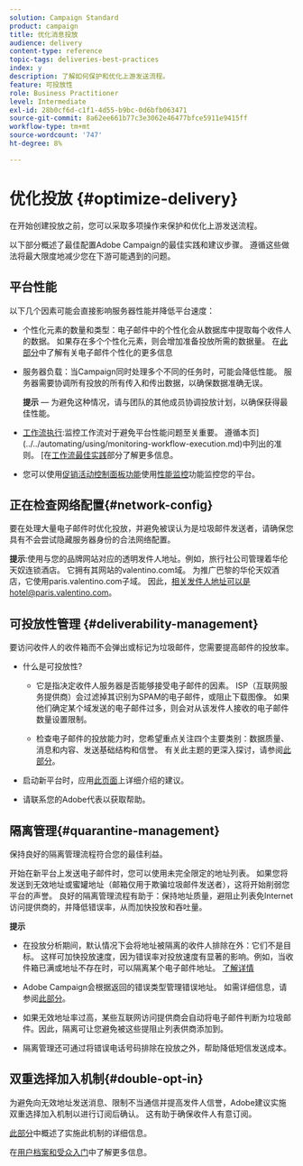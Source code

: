 ```yaml
---
solution: Campaign Standard
product: campaign
title: 优化消息投放
audience: delivery
content-type: reference
topic-tags: deliveries-best-practices
index: y
description: 了解如何保护和优化上游发送流程。
feature: 可投放性
role: Business Practitioner
level: Intermediate
exl-id: 28b0cf6d-c1f1-4d55-b9bc-0d6bfb063471
source-git-commit: 8a62ee661b77c3e3062e46477bfce5911e9415ff
workflow-type: tm+mt
source-wordcount: '747'
ht-degree: 8%

---
```


# 优化投放 {#optimize-delivery}

在开始创建投放之前，您可以采取多项操作来保护和优化上游发送流程。

以下部分概述了最佳配置Adobe Campaign的最佳实践和建议步骤。 遵循这些做法将最大限度地减少您在下游可能遇到的问题。

## 平台性能

以下几个因素可能会直接影响服务器性能并降低平台速度：

* 个性化元素的数量和类型：电子邮件中的个性化会从数据库中提取每个收件人的数据。 如果存在多个个性化元素，则会增加准备投放所需的数据量。  在[此部分](../../designing/using/personalization.md)中了解有关电子邮件个性化的更多信息

* 服务器负载：当Campaign同时处理多个不同的任务时，可能会降低性能。 服务器需要协调所有投放的所有传入和传出数据，以确保数据准确无误。

   **提示**  — 为避免这种情况，请与团队的其他成员协调投放计划，以确保获得最佳性能。

* [工作流执行](../../automating/using/about-workflow-execution.md):监控工作流对于避免平台性能问题至关重要。 遵循本页](../../automating/using/monitoring-workflow-execution.md)中列出的准则。 [在[工作流最佳实践](../../automating/using/best-practices-workflows.md)部分了解更多信息。

* 您可以使用[促销活动控制面板功能](https://experienceleague.adobe.com/docs/control-panel/using/discover-control-panel/key-features.html?lang=zh-Hans)使用[性能监控](https://experienceleague.adobe.com/docs/control-panel/using/performance-monitoring/about-performance-monitoring.html)功能监控您的平台。

## 正在检查网络配置{#network-config}

要在处理大量电子邮件时优化投放，并避免被误认为是垃圾邮件发送者，请确保您具有不会尝试隐藏服务器身份的合法网络配置。

**提示**:使用与您的品牌网站对应的透明发件人地址。例如，旅行社公司管理着华伦天奴连锁酒店。 它拥有其网站的valentino.com域。 为推广巴黎的华伦天奴酒店，它使用paris.valentino.com子域。 因此，相关发件人地址可以是hotel@paris.valentino.com。

## 可投放性管理 {#deliverability-management}

要访问收件人的收件箱而不会弹出或标记为垃圾邮件，您需要提高邮件的投放率。

* 什么是可投放性?

   * 它是指决定收件人服务器是否能够接受电子邮件的因素。 ISP（互联网服务提供商）会过滤掉其识别为SPAM的电子邮件，或阻止下载图像。 如果他们确定某个域发送的电子邮件过多，则会对从该发件人接收的电子邮件数量设置限制。

   * 检查电子邮件的投放能力时，您希望重点关注四个主要类别：数据质量、消息和内容、发送基础结构和信誉。 有关此主题的更深入探讨，请参阅[此部分](../../sending/using/about-deliverability.md)。

* 启动新平台时，应用[此页面](https://experienceleague.adobe.com/docs/deliverability-learn/deliverability-best-practice-guide/transition-process/switching-email-platforms.html#transition-process)上详细介绍的建议。

* 请联系您的Adobe代表以获取帮助。

## 隔离管理{#quarantine-management}

保持良好的隔离管理流程符合您的最佳利益。

开始在新平台上发送电子邮件时，您可以使用未完全限定的地址列表。 如果您将发送到无效地址或蜜罐地址（邮箱仅用于欺骗垃圾邮件发送者），这将开始削弱您平台的声誉。 良好的隔离管理流程有助于：保持地址质量，避阻止列表免Internet访问提供商的，并降低错误率，从而加快投放和吞吐量。

**提示**

* 在投放分析期间，默认情况下会将地址被隔离的收件人排除在外：它们不是目标。 这样可加快投放速度，因为错误率对投放速度有显著的影响。例如，当收件箱已满或地址不存在时，可以隔离某个电子邮件地址。 [了解详情](../../sending/using/understanding-quarantine-management.md#identifying-quarantined-addresses)

* Adobe Campaign会根据返回的错误类型管理错误地址。 如需详细信息，请参阅[此部分](../../sending/using/understanding-quarantine-management.md)。

* 如果无效地址率过高，某些互联网访问提供商会自动将电子邮件判断为垃圾邮件。因此，隔离可让您避免被这些提阻止列表供商添加到。

* 隔离管理还可通过将错误电话号码排除在投放之外，帮助降低短信发送成本。

## 双重选择加入机制{#double-opt-in}

为避免向无效地址发送消息、限制不当通信并提高发件人信誉，Adobe建议实施双重选择加入机制以进行订阅后确认。 这有助于确保收件人有意订阅。

[此部分](../../audiences/using/about-opt-in-and-opt-out-in-campaign.md)中概述了实施此机制的详细信息。

在[用户档案和受众入门](../../audiences/using/get-started-profiles-and-audiences.md)中了解更多信息。

